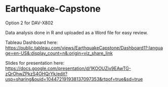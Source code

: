# Earthquake-Capstone
Option 2 for DAV-X802

Data analysis done in R and uploaded as a Word file for easy review.

Tableau Dashboard here: https://public.tableau.com/views/EarthquakeCapstone/Dashboard1?:language=en-US&:display_count=n&:origin=viz_share_link

Slides for presentation here: https://docs.google.com/presentation/d/1KOOUZiv9EAwTG-zQrOhwZPkzS4OHQrYk/edit?usp=sharing&ouid=104472191938137097353&rtpof=true&sd=true
